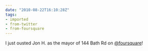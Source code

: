 ```yaml
---
date: "2010-08-22T16:10:28Z"
tags:
- imported
- from-twitter
- from-foursquare
---
```

I just ousted Jon H. as the mayor of 144 Bath Rd on [@foursquare](/twitter/#/foursquare)!
